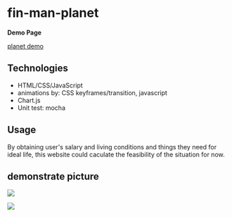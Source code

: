 # fin-man-planet
**Demo Page**

[planet demo](https://jacky0707.github.io/fin-man-planet/)

 
 ## Technologies
 * HTML/CSS/JavaScript
 * animations by: CSS keyframes/transition, javascript
 * Chart.js
 * Unit test: mocha
 
 ## Usage
 By obtaining user's salary and living conditions and things they need for ideal life, this website could caculate the feasibility of the situation for now.
 
 ## demonstrate picture
 <img src="./img/demo-1"></img>
 
 <img src="./img/demo-2"></img>
